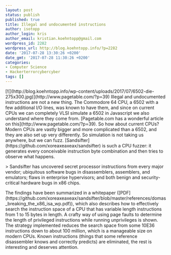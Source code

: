 ```yaml
---
layout: post
status: publish
published: true
title: Illegal and undocumented instructions
author: isotopp
author_login: kris
author_email: kristian.koehntopp@gmail.com
wordpress_id: 2282
wordpress_url: http://blog.koehntopp.info/?p=2282
date: '2017-07-28 13:30:26 +0200'
date_gmt: '2017-07-28 11:30:26 +0200'
categories:
- Computer Science
- Hackerterrorcybercyber
tags: []
---
```

<p>[![](http://blog.koehntopp.info/wp-content/uploads/2017/07/6502-die-275x300.jpg)](http://www.pagetable.com/?p=39) Illegal and undocumented instructions are not a new thing. The Commodore 64 CPU, a 6502 with a few additional I/O lines, was known to have them, and since on current CPUs we can completely VLSI simulate a 6502 in Javascript we also understand where they come from. [Pagetable.com has a wonderful article on this](http://www.pagetable.com/?p=39). So how about current CPUs? Modern CPUs are vastly bigger and more complicated than a 6502, and they are also set up very differently. So simulation is not taking us anywhere, but we can fuzz. [Sandsifter](https://github.com/xoreaxeaxeax/sandsifter) is such a CPU fuzzer: <!--more-->it generates every conceivable instruction byte combination and then tries to observe what happens. </p>
<p>> Sandsifter has uncovered secret processor instructions from every major vendor; ubiquitous software bugs in disassemblers, assemblers, and emulators; flaws in enterprise hypervisors; and both benign and security-critical hardware bugs in x86 chips.</p>
<p> The findings have been summarized in a whitepaper ([PDF](https://github.com/xoreaxeaxeax/sandsifter/blob/master/references/domas_breaking_the_x86_isa_wp.pdf)), which also describes how to effectively search the instruction space of a CPU that has variable length instructions from 1 to 15 bytes in length. A crafty way of using page faults to determine the length of privileged instructions while running unprivileges is shown. The strategy implemented reduces the search space from some 10E36 instructions down to about 100 million, which is a manageable size on modern CPUs. Known instructions (things that some reference disassembler knows and correctly predicts) are eliminated, the rest is interesting and deserves attention.</p>
